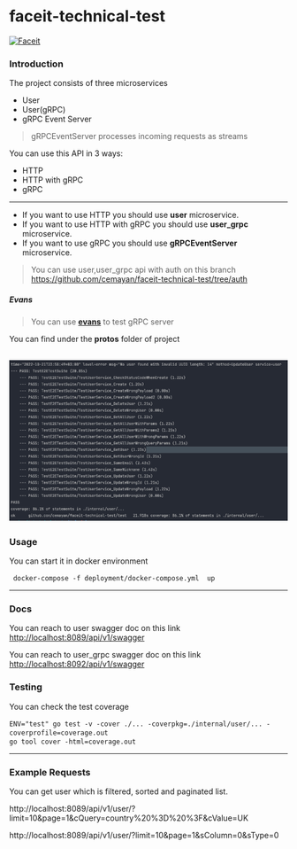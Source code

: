 # faceit-technical-test

[![Faceit](https://github.com/cemayan/faceit-technical-test/actions/workflows/push.yml/badge.svg)](https://github.com/cemayan/faceit-technical-test/actions/workflows/push.yml)

### Introduction

The project consists of three microservices
- User
- User(gRPC)
- gRPC Event Server

> gRPCEventServer processes incoming requests as streams


You can use this API in 3 ways:

- HTTP
- HTTP with gRPC
- gRPC
- ---

- If you want to use HTTP you should use **user**  microservice.
- If you want to use HTTP with gRPC you should use **user_grpc**  microservice.
- If you want to use  gRPC you should use **gRPCEventServer** microservice.


> You can use user,user_grpc api with auth on this branch https://github.com/cemayan/faceit-technical-test/tree/auth

##### Evans
> You can use **[evans](https://github.com/ktr0731/evans)** to test gRPC server

You can find under the  **protos** folder of project

![test_coverage](assets/test_coverage.png)
--- 

### Usage

You can start it in docker environment

```shell
 docker-compose -f deployment/docker-compose.yml  up
```
---

### Docs

You can reach to user swagger doc on this link
[http://localhost:8089/api/v1/swagger](http://localhost:8089/api/v1/swagger)

You can reach to user_grpc swagger doc on this link
[http://localhost:8092/api/v1/swagger](http://localhost:8092/api/v1/swagger)

### Testing

You can check the test coverage

```shell
ENV="test" go test -v -cover ./... -coverpkg=./internal/user/... -coverprofile=coverage.out 
go tool cover -html=coverage.out     
```

---

### Example Requests

You can get user which is  filtered, sorted and paginated list.

http://localhost:8089/api/v1/user/?limit=10&page=1&cQuery=country%20%3D%20%3F&cValue=UK

http://localhost:8089/api/v1/user/?limit=10&page=1&sColumn=0&sType=0
